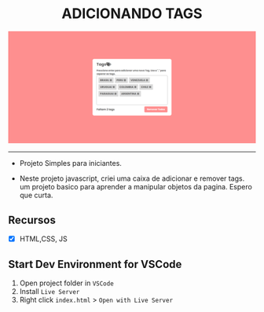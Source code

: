 <h1 align="center">ADICIONANDO TAGS</h1>

![Design preview  RELOGIO DIGITAL ](/Adicionando-tags/DESIGN/preview.png)

<hr>

- Projeto Simples para iniciantes.

- Neste projeto javascript, criei uma caixa de adicionar e remover tags. um projeto basico para aprender a manipular objetos da pagina. Espero que curta.

## Recursos

- [x] HTML,CSS, JS

## Start Dev Environment for VSCode

1. Open project folder in `VSCode`
2. Install `Live Server`
3. Right click `index.html` > `Open with Live Server`